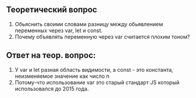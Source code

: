 ## Теоретический вопрос

1. Обьяснить своими словами разницу между обьявлением переменных через var, let и const. 
2. Почему объявлять переменную через var считается плохим тоном?

## Ответ на теор. вопрос: 
1. У var и let разная область видимости, а const - это константа, неизменяемое значение как число п
2. Потому-что использование var это старый стандарт JS который использовался до 2015 года.


